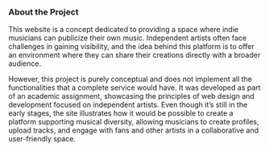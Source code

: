 

### About the Project

This website is a concept dedicated to providing a space where indie musicians can publicize their own music. Independent artists often face challenges in gaining visibility, and the idea behind this platform is to offer an environment where they can share their creations directly with a broader audience.

However, this project is purely conceptual and does not implement all the functionalities that a complete service would have. It was developed as part of an academic assignment, showcasing the principles of web design and development focused on independent artists. Even though it’s still in the early stages, the site illustrates how it would be possible to create a platform supporting musical diversity, allowing musicians to create profiles, upload tracks, and engage with fans and other artists in a collaborative and user-friendly space.

